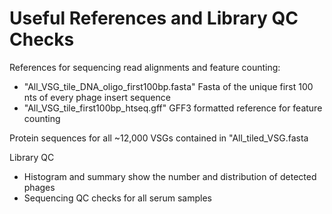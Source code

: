# Useful References and Library QC Checks

References for sequencing read alignments and feature counting:
* "All_VSG_tile_DNA_oligo_first100bp.fasta" Fasta of the unique first 100 nts of every phage insert sequence
* "All_VSG_tile_first100bp_htseq.gff" GFF3 formatted reference for feature counting

Protein sequences for all ~12,000 VSGs contained in "All_tiled_VSG.fasta

Library QC
* Histogram and summary show the number and distribution of detected phages
* Sequencing QC checks for all serum samples 
